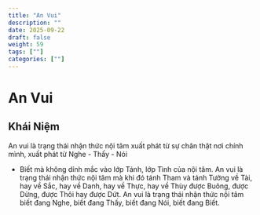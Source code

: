```yaml
---
title: "An Vui"
description: ""
date: 2025-09-22
draft: false
weight: 59
tags: [""]
categories: [""]
---
```


# An Vui

<!-- **Mã:** 
**Nhóm:**  -->

## Khái Niệm
An vui là trạng thái nhận thức nội tâm xuất phát từ sự chân thật nơi chính mình, xuất phát từ Nghe - Thấy - Nói
- Biết mà không dính mắc vào lớp Tánh, lớp Tình của nội tâm.
    An vui là trạng thái nhận thức nội tâm mà khi đó tánh Tham và tánh Tưởng về Tài, hay về Sắc, hay về Danh, hay về Thực, hay về Thùy được Buông, được Dừng, được Thôi hay được Dứt.
 An vui là trạng thái nhận thức nội tâm biết đang Nghe, biết đang Thấy, biết đang Nói, biết đang Biết.
